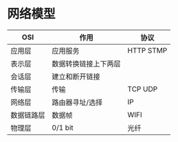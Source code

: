 # 网络模型

| OSI | 作用 | 协议 |
| --- | --- | --- |
| 应用层 | 应用服务 |	HTTP STMP
| 表示层 |	数据转换链接上下两层	|
| 会话层 | 建立和断开链接	|
| 传输层 |	传输 |	TCP UDP
| 网络层 | 路由器寻址/选择 |	IP
| 数据链路层 |	数据帧 |	WIFI
| 物理层 |	0/1 bit	 | 光纤